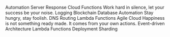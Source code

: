 Automation Server Response Cloud Functions Work hard in silence, let your success be your noise. Logging Blockchain Database
Automation Stay hungry, stay foolish. DNS Routing Lambda Functions Agile Cloud
Happiness is not something ready made. It comes from your own actions. Event-driven Architecture Lambda Functions Deployment Sharding
